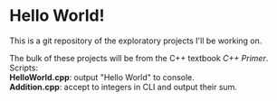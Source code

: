 # Hello World!
This is a git repository of the exploratory projects I'll be working on.  

The bulk of these projects will be from the C++ textbook _C++ Primer_.  
Scripts:  
**HelloWorld.cpp**: output "Hello World" to console.  
**Addition.cpp**: accept to integers in CLI and output their sum.  